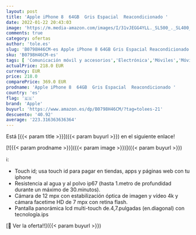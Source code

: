 ```yaml
---
layout: post
title: 'Apple iPhone 8  64GB  Gris Espacial  Reacondicionado '
date: 2022-01-22 20:43:03
image: 'https://m.media-amazon.com/images/I/31vJEGG4YLL._SL500_._SL400_.jpg'
comments: true
category: ofertas
author: 'tole.es'
slug: 'B0798H46CM-es Apple iPhone 8 64GB Gris Espacial Reacondicionado'
sku: 'B0798H46CM-es'
tags: [ 'Comunicación móvil y accesorios','Electrónica','Móviles','Móviles y smartphones libres','apple','iphone', ]
actualPrice: 218.0 EUR
currency: EUR
price: 218.0
comparePrice: 369.0 EUR
prodname: 'Apple iPhone 8  64GB  Gris Espacial  Reacondicionado '
country: 'es'
flag: '🇪🇸'
brand: 'Apple'
buyurl: 'https://www.amazon.es/dp/B0798H46CM/?tag=tolees-21'
descuento: '40.92'
average: '223.316363636364'
---
```


Está [{{< param title >}}]({{< param buyurl >}}) en el siguiente enlace!

[![{{< param prodname >}}]({{< param image >}})]({{< param buyurl >}})

ℹ️:

- Touch id; usa touch id para pagar en tiendas, apps y páginas web con tu iphone
- Resistencia al agua y al polvo ip67 (hasta 1.metro de profundidad durante un máximo de 30.minutos).
- Cámara de 12 mpx con estabilización óptica de imagen y vídeo 4k y cámara facetime HD de 7 mpx con retina flash.
- Pantalla panorámica lcd multi-touch de.4,7.pulgadas (en.diagonal) con tecnología.ips

[🛒 Ver la oferta!!]({{< param buyurl >}})
